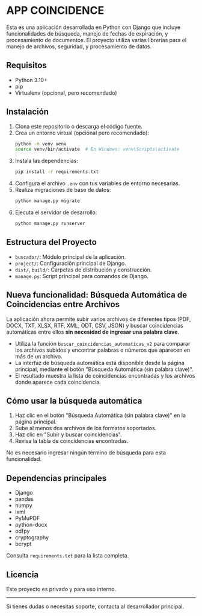 # APP COINCIDENCE

Esta es una aplicación desarrollada en Python con Django que incluye funcionalidades de búsqueda, manejo de fechas de expiración, y procesamiento de documentos. El proyecto utiliza varias librerías para el manejo de archivos, seguridad, y procesamiento de datos.

## Requisitos

- Python 3.10+
- pip
- Virtualenv (opcional, pero recomendado)

## Instalación

1. Clona este repositorio o descarga el código fuente.
2. Crea un entorno virtual (opcional pero recomendado):
   ```bash
   python -m venv venv
   source venv/bin/activate  # En Windows: venv\Scripts\activate
   ```
3. Instala las dependencias:
   ```bash
   pip install -r requirements.txt
   ```
4. Configura el archivo `.env` con tus variables de entorno necesarias.
5. Realiza migraciones de base de datos:
   ```bash
   python manage.py migrate
   ```
6. Ejecuta el servidor de desarrollo:
   ```bash
   python manage.py runserver
   ```

## Estructura del Proyecto

- `buscador/`: Módulo principal de la aplicación.
- `project/`: Configuración principal de Django.
- `dist/`, `build/`: Carpetas de distribución y construcción.
- `manage.py`: Script principal para comandos de Django.

## Nueva funcionalidad: Búsqueda Automática de Coincidencias entre Archivos

La aplicación ahora permite subir varios archivos de diferentes tipos (PDF, DOCX, TXT, XLSX, RTF, XML, ODT, CSV, JSON) y buscar coincidencias automáticas entre ellos **sin necesidad de ingresar una palabra clave**.

- Utiliza la función `buscar_coincidencias_automaticas_v2` para comparar los archivos subidos y encontrar palabras o números que aparecen en más de un archivo.
- La interfaz de búsqueda automática está disponible desde la página principal, mediante el botón "Búsqueda Automática (sin palabra clave)".
- El resultado muestra la lista de coincidencias encontradas y los archivos donde aparece cada coincidencia.

## Cómo usar la búsqueda automática

1. Haz clic en el botón "Búsqueda Automática (sin palabra clave)" en la página principal.
2. Sube al menos dos archivos de los formatos soportados.
3. Haz clic en "Subir y buscar coincidencias".
4. Revisa la tabla de coincidencias encontradas.

No es necesario ingresar ningún término de búsqueda para esta funcionalidad.

## Dependencias principales

- Django
- pandas
- numpy
- lxml
- PyMuPDF
- python-docx
- odfpy
- cryptography
- bcrypt

Consulta `requirements.txt` para la lista completa.

## Licencia

Este proyecto es privado y para uso interno.

---

Si tienes dudas o necesitas soporte, contacta al desarrollador principal.

